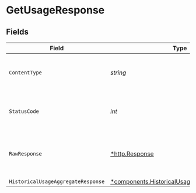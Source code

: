 # GetUsageResponse


## Fields

| Field                                                                                                       | Type                                                                                                        | Required                                                                                                    | Description                                                                                                 |
| ----------------------------------------------------------------------------------------------------------- | ----------------------------------------------------------------------------------------------------------- | ----------------------------------------------------------------------------------------------------------- | ----------------------------------------------------------------------------------------------------------- |
| `ContentType`                                                                                               | *string*                                                                                                    | :heavy_check_mark:                                                                                          | HTTP response content type for this operation                                                               |
| `StatusCode`                                                                                                | *int*                                                                                                       | :heavy_check_mark:                                                                                          | HTTP response status code for this operation                                                                |
| `RawResponse`                                                                                               | [*http.Response](https://pkg.go.dev/net/http#Response)                                                      | :heavy_check_mark:                                                                                          | Raw HTTP response; suitable for custom response parsing                                                     |
| `HistoricalUsageAggregateResponse`                                                                          | [*components.HistoricalUsageAggregateResponse](../../models/components/historicalusageaggregateresponse.md) | :heavy_minus_sign:                                                                                          | OK                                                                                                          |